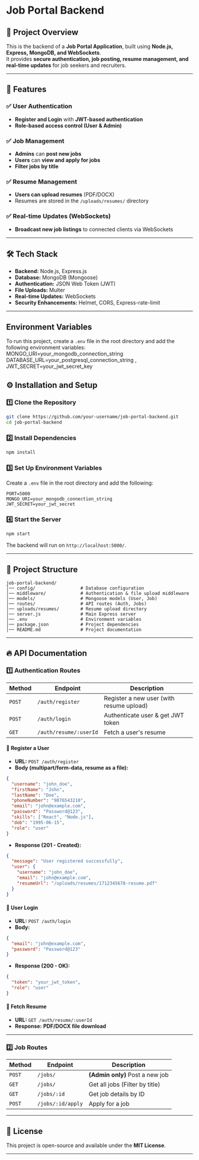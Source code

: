 # Job Portal Backend

## 📌 Project Overview
This is the backend of a **Job Portal Application**, built using **Node.js, Express, MongoDB, and WebSockets**.  
It provides **secure authentication, job posting, resume management, and real-time updates** for job seekers and recruiters.

---

## 🚀 Features
### ✅ **User Authentication**
- **Register and Login** with **JWT-based authentication**
- **Role-based access control (User & Admin)**  

### ✅ **Job Management**
- **Admins** can **post new jobs**  
- **Users** can **view and apply for jobs**  
- **Filter jobs by title**  

### ✅ **Resume Management**
- **Users can upload resumes** (PDF/DOCX)
- Resumes are stored in the `/uploads/resumes/` directory  

### ✅ **Real-time Updates (WebSockets)**
- **Broadcast new job listings** to connected clients via WebSockets  

---

## 🛠️ Tech Stack
- **Backend:** Node.js, Express.js
- **Database:** MongoDB (Mongoose)
- **Authentication:** JSON Web Token (JWT)
- **File Uploads:** Multer
- **Real-time Updates:** WebSockets
- **Security Enhancements:** Helmet, CORS, Express-rate-limit  

---
## Environment Variables

To run this project, create a `.env` file in the root directory and add the following environment variables:
MONGO_URI=your_mongodb_connection_string DATABASE_URL=your_postgresql_connection_string , JWT_SECRET=your_jwt_secret_key
## ⚙️ Installation and Setup
### **1️⃣ Clone the Repository**
```sh
git clone https://github.com/your-username/job-portal-backend.git
cd job-portal-backend
```

### **2️⃣ Install Dependencies**
```sh
npm install
```

### **3️⃣ Set Up Environment Variables**
Create a `.env` file in the root directory and add the following:
```env
PORT=5000
MONGO_URI=your_mongodb_connection_string
JWT_SECRET=your_jwt_secret
```

### **4️⃣ Start the Server**
```sh
npm start
```
The backend will run on `http://localhost:5000/`.

---

## 📂 Project Structure
```
job-portal-backend/
│── config/                 # Database configuration
│── middleware/             # Authentication & file upload middleware
│── models/                 # Mongoose models (User, Job)
│── routes/                 # API routes (Auth, Jobs)
│── uploads/resumes/        # Resume upload directory
│── server.js               # Main Express server
│── .env                    # Environment variables
│── package.json            # Project dependencies
│── README.md               # Project documentation
```

---

## 🔥 API Documentation

### **1️⃣ Authentication Routes**
| Method | Endpoint | Description |
|--------|---------|------------|
| `POST` | `/auth/register` | Register a new user (with resume upload) |
| `POST` | `/auth/login` | Authenticate user & get JWT token |
| `GET`  | `/auth/resume/:userId` | Fetch a user's resume |

#### **📌 Register a User**
- **URL:** `POST /auth/register`  
- **Body (multipart/form-data, resume as a file):**
```json
{
  "username": "john_doe",
  "firstName": "John",
  "lastName": "Doe",
  "phoneNumber": "9876543210",
  "email": "john@example.com",
  "password": "Password@123",
  "skills": ["React", "Node.js"],
  "dob": "1995-06-15",
  "role": "user"
}
```
- **Response (201 - Created):**
```json
{
  "message": "User registered successfully",
  "user": {
    "username": "john_doe",
    "email": "john@example.com",
    "resumeUrl": "/uploads/resumes/1712345678-resume.pdf"
  }
}
```

#### **📌 User Login**
- **URL:** `POST /auth/login`
- **Body:**
```json
{
  "email": "john@example.com",
  "password": "Password@123"
}
```
- **Response (200 - OK):**
```json
{
  "token": "your_jwt_token",
  "role": "user"
}
```

#### **📌 Fetch Resume**
- **URL:** `GET /auth/resume/:userId`
- **Response:** **PDF/DOCX file download**

---

### **2️⃣ Job Routes**
| Method | Endpoint | Description |
|--------|---------|------------|
| `POST` | `/jobs/` | **(Admin only)** Post a new job |
| `GET`  | `/jobs/` | Get all jobs (Filter by title) |
| `GET`  | `/jobs/:id` | Get job details by ID |
| `POST` | `/jobs/:id/apply` | Apply for a job |

---

## 📜 License
This project is open-source and available under the **MIT License**.

---


